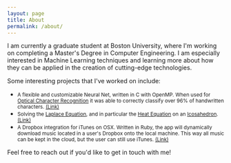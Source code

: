 ```yaml
---
layout: page
title: About
permalink: /about/
---
```


I am currently a graduate student at Boston University, where I'm working on completing a Master's Degree in Computer Engineering. I am especially interested in Machine Learning techniques and learning more about how they can be applied in the creation of cutting-edge technologies.

Some interesting projects that I've worked on include:

  - <span style="font-size: smaller;">A flexible and customizable Neural Net, written in C with OpenMP. When used for [Optical Character Recognition](https://en.wikipedia.org/wiki/Optical_character_recognition) it was able to correctly classify over 96% of handwritten characters. [(Link)]({{site.github}}/neural-net-OCR)</span>
  - <span style="font-size: smaller;">Solving the [Laplace Equation](https://en.wikipedia.org/wiki/Laplace%27s_equation), and in particular the [Heat Equation](https://en.wikipedia.org/wiki/Heat_equation) on an [Icosahedron](https://en.wikipedia.org/wiki/Icosahedron). [(Link)]({{site.github}}/icosahedral-lattice)</span>
  - <span style="font-size: smaller;">A Dropbox integration for iTunes on OSX. Written in Ruby, the app will dynamically download music located in a user's Dropbox onto the local machine. This way all music can be kept in the cloud, but the user can still use iTunes. [(Link)]({{site.github}}/henchman)</span>

Feel free to reach out if you'd like to get in touch with me!
